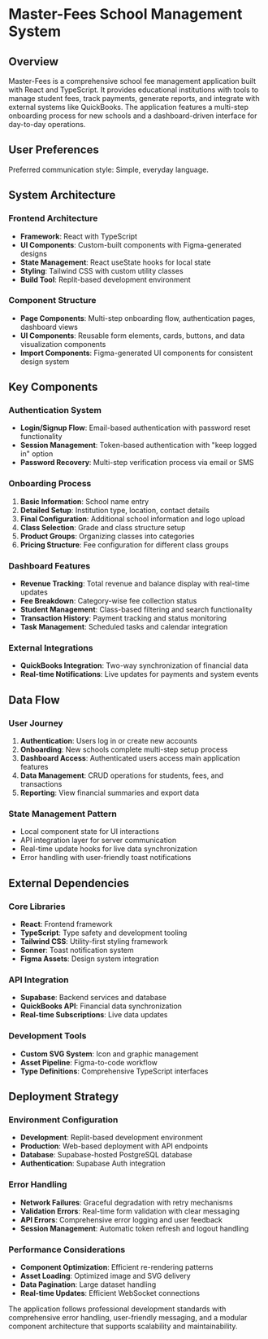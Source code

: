 # Master-Fees School Management System

## Overview

Master-Fees is a comprehensive school fee management application built with React and TypeScript. It provides educational institutions with tools to manage student fees, track payments, generate reports, and integrate with external systems like QuickBooks. The application features a multi-step onboarding process for new schools and a dashboard-driven interface for day-to-day operations.

## User Preferences

Preferred communication style: Simple, everyday language.

## System Architecture

### Frontend Architecture
- **Framework**: React with TypeScript
- **UI Components**: Custom-built components with Figma-generated designs
- **State Management**: React useState hooks for local state
- **Styling**: Tailwind CSS with custom utility classes
- **Build Tool**: Replit-based development environment

### Component Structure
- **Page Components**: Multi-step onboarding flow, authentication pages, dashboard views
- **UI Components**: Reusable form elements, cards, buttons, and data visualization components
- **Import Components**: Figma-generated UI components for consistent design system

## Key Components

### Authentication System
- **Login/Signup Flow**: Email-based authentication with password reset functionality
- **Session Management**: Token-based authentication with "keep logged in" option
- **Password Recovery**: Multi-step verification process via email or SMS

### Onboarding Process
1. **Basic Information**: School name entry
2. **Detailed Setup**: Institution type, location, contact details
3. **Final Configuration**: Additional school information and logo upload
4. **Class Selection**: Grade and class structure setup
5. **Product Groups**: Organizing classes into categories
6. **Pricing Structure**: Fee configuration for different class groups

### Dashboard Features
- **Revenue Tracking**: Total revenue and balance display with real-time updates
- **Fee Breakdown**: Category-wise fee collection status
- **Student Management**: Class-based filtering and search functionality
- **Transaction History**: Payment tracking and status monitoring
- **Task Management**: Scheduled tasks and calendar integration

### External Integrations
- **QuickBooks Integration**: Two-way synchronization of financial data
- **Real-time Notifications**: Live updates for payments and system events

## Data Flow

### User Journey
1. **Authentication**: Users log in or create new accounts
2. **Onboarding**: New schools complete multi-step setup process
3. **Dashboard Access**: Authenticated users access main application features
4. **Data Management**: CRUD operations for students, fees, and transactions
5. **Reporting**: View financial summaries and export data

### State Management Pattern
- Local component state for UI interactions
- API integration layer for server communication
- Real-time update hooks for live data synchronization
- Error handling with user-friendly toast notifications

## External Dependencies

### Core Libraries
- **React**: Frontend framework
- **TypeScript**: Type safety and development tooling
- **Tailwind CSS**: Utility-first styling framework
- **Sonner**: Toast notification system
- **Figma Assets**: Design system integration

### API Integration
- **Supabase**: Backend services and database
- **QuickBooks API**: Financial data synchronization
- **Real-time Subscriptions**: Live data updates

### Development Tools
- **Custom SVG System**: Icon and graphic management
- **Asset Pipeline**: Figma-to-code workflow
- **Type Definitions**: Comprehensive TypeScript interfaces

## Deployment Strategy

### Environment Configuration
- **Development**: Replit-based development environment
- **Production**: Web-based deployment with API endpoints
- **Database**: Supabase-hosted PostgreSQL database
- **Authentication**: Supabase Auth integration

### Error Handling
- **Network Failures**: Graceful degradation with retry mechanisms
- **Validation Errors**: Real-time form validation with clear messaging
- **API Errors**: Comprehensive error logging and user feedback
- **Session Management**: Automatic token refresh and logout handling

### Performance Considerations
- **Component Optimization**: Efficient re-rendering patterns
- **Asset Loading**: Optimized image and SVG delivery
- **Data Pagination**: Large dataset handling
- **Real-time Updates**: Efficient WebSocket connections

The application follows professional development standards with comprehensive error handling, user-friendly messaging, and a modular component architecture that supports scalability and maintainability.